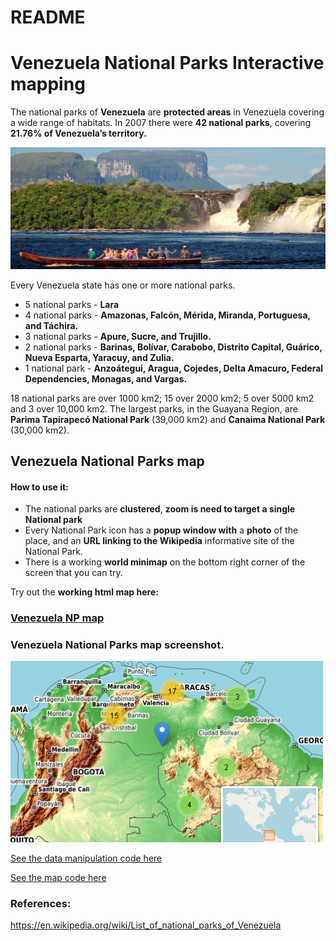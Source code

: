 README
================

# Venezuela National Parks Interactive mapping

The national parks of **Venezuela** are **protected areas** in Venezuela
covering a wide range of habitats. In 2007 there were **42 national
parks**, covering **21.76% of Venezuela’s territory.**

<img src="images/venezuela_np_img.jpg" width="1000px" />

Every Venezuela state has one or more national parks.

  - 5 national parks - **Lara**
  - 4 national parks - **Amazonas, Falcón, Mérida, Miranda, Portuguesa,
    and Táchira.**
  - 3 national parks - **Apure, Sucre, and Trujillo.**
  - 2 national parks - **Barinas, Bolívar, Carabobo, Distrito Capital,
    Guárico, Nueva Esparta, Yaracuy, and Zulia.**
  - 1 national park - **Anzoátegui, Aragua, Cojedes, Delta Amacuro,
    Federal Dependencies, Monagas, and Vargas.**

18 national parks are over 1000 km2; 15 over 2000 km2; 5 over 5000 km2
and 3 over 10,000 km2. The largest parks, in the Guayana Region, are
**Parima Tapirapecó National Park** (39,000 km2) and **Canaima National
Park** (30,000 km2).

## Venezuela National Parks map

#### How to use it:

  - The national parks are **clustered**, **zoom is need to target a
    single National park**
  - Every National Park icon has a **popup window with** a **photo** of
    the place, and an **URL linking to the Wikipedia** informative site
    of the National Park.
  - There is a working **world minimap** on the bottom right corner of
    the screen that you can try.

Try out the **working html map here:**

### [Venezuela NP map](https://cdopazo.github.io/publishing/np_map.html)

### Venezuela National Parks map screenshot.

<img src="images/Rplot.png" width="500px" />

[See the data manipulation code here](XXXXXXXX)

[See the map code here](XXXXX)

### References:

<https://en.wikipedia.org/wiki/List_of_national_parks_of_Venezuela>
